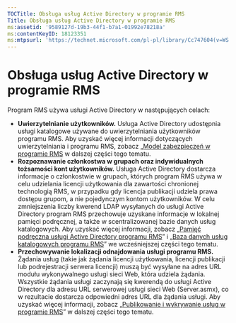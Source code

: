 ```yaml
---
TOCTitle: Obsługa usług Active Directory w programie RMS
Title: Obsługa usług Active Directory w programie RMS
ms:assetid: '9589127d-19b3-44f1-b7a1-01992e78218a'
ms:contentKeyID: 18123351
ms:mtpsurl: 'https://technet.microsoft.com/pl-pl/library/Cc747604(v=WS.10)'
---
```


Obsługa usług Active Directory w programie RMS
==============================================

Program RMS używa usługi Active Directory w następujących celach:

-   **Uwierzytelnianie użytkowników.** Usługa Active Directory udostępnia usługi katalogowe używane do uwierzytelniania użytkowników programu RMS. Aby uzyskać więcej informacji dotyczących uwierzytelniania i programu RMS, zobacz „[Model zabezpieczeń w programie RMS](https://technet.microsoft.com/665db831-366d-4dca-9bb3-cc2912481fe1) w dalszej części tego tematu.
-   **Rozpoznawanie członkostwa w grupach oraz indywidualnych tożsamości kont użytkowników.** Usługa Active Directory dostarcza informacje o członkostwie w grupach, których program RMS używa w celu udzielania licencji użytkowania dla zawartości chronionej technologią RMS, w przypadku gdy licencja publikacji udziela prawa dostępu grupom, a nie pojedynczym kontom użytkowników. W celu zmniejszenia liczby kwerend LDAP wysyłanych do usługi Active Directory program RMS przechowuje uzyskane informacje w lokalnej pamięci podręcznej, a także w scentralizowanej bazie danych usług katalogowych. Aby uzyskać więcej informacji, zobacz „[Pamięć podręczna usługi Active Directory programu RMS](https://technet.microsoft.com/c721a2eb-2fe9-4346-b426-3cc169b97265)” i „[Baza danych usług katalogowych programu RMS](https://technet.microsoft.com/6f6b8586-5d17-4a40-94a3-4dc738195301)” we wcześniejszej części tego tematu.
-   **Przechowywanie lokalizacji odnajdowania usługi programu RMS.** Żądania usług (takie jak żądania licencji użytkowania, licencji publikacji lub podrejestracji serwera licencji) muszą być wysyłane na adres URL modułu wykonywalnego usługi sieci Web, która udziela żądania. Wszystkie żądania usługi zaczynają się kwerendą do usługi Active Directory dla adresu URL serwerowej usługi sieci Web (Server.asmx), co w rezultacie dostarcza odpowiedni adres URL dla żądania usługi. Aby uzyskać więcej informacji, zobacz „[Publikowanie i wykrywanie usług w programie RMS](https://technet.microsoft.com/336c0d55-fd7f-4aa9-b3e6-bfd6565b1086)” w dalszej części tego tematu.
